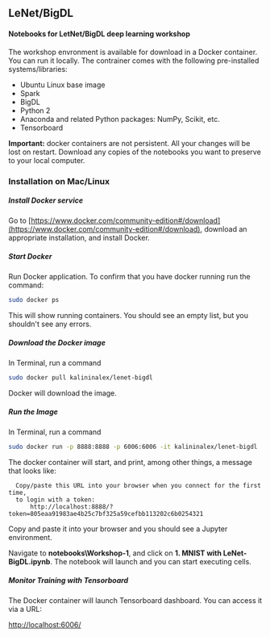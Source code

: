 ## LeNet/BigDL 

#### Notebooks for LetNet/BigDL deep learning workshop

The workshop envronment is available for download in a Docker container. You can run it locally. The contrainer comes with the following pre-installed systems/libraries:

- Ubuntu Linux base image
- Spark
- BigDL
- Python 2
- Anaconda and related Python packages: NumPy, Scikit, etc.
- Tensorboard

**Important:** docker containers are not persistent. All your changes will be lost on restart. Download any copies of the notebooks you want to preserve to your local computer.

### Installation on Mac/Linux

##### Install Docker service

Go to [https://www.docker.com/community-edition#/download](https://www.docker.com/community-edition#/download), download an appropriate installation, and install Docker. 


##### Start Docker

Run Docker application. To confirm that you have docker running run the command:

```bash
sudo docker ps
```

This will show running containers. You should see an empty list, but you shouldn't see any errors.

##### Download the Docker image

In Terminal, run a command

```bash
sudo docker pull kalininalex/lenet-bigdl
```

Docker will download the image.

##### Run the Image

In Terminal, run a command

```bash
sudo docker run -p 8888:8888 -p 6006:6006 -it kalininalex/lenet-bigdl
```

The docker container will start, and print, among other things, a message that looks like:

```text
  Copy/paste this URL into your browser when you connect for the first time,
  to login with a token:
      http://localhost:8888/?token=805eaa91983ae4b25c7bf325a59cefbb113202c6b0254321
```

Copy and paste it into your browser and you should see a Jupyter environment. 

Navigate to **notebooks\Workshop-1**, and click on **1. MNIST with LeNet-BigDL.ipynb**. The notebook will launch and you can start executing cells.

##### Monitor Training with Tensorboard

The Docker container will launch Tensorboard dashboard. You can access it via a URL:

[http://localhost:6006/](http://localhost:6006/)

